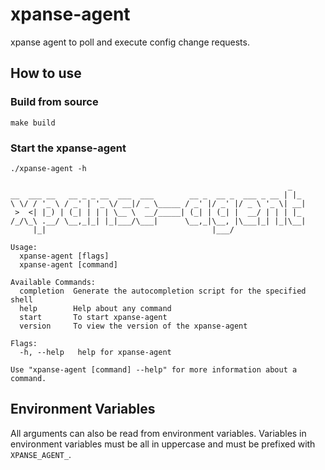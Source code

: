 # xpanse-agent
xpanse agent to poll and execute config change requests.

## How to use

### Build from source

```shell
make build
```

### Start the xpanse-agent

```shell
./xpanse-agent -h

                                                              _
__  ___ __   __ _ _ __  ___  ___        __ _  __ _  ___ _ __ | |_
\ \/ / '_ \ / _' | '_ \/ __|/ _ \_____ / _' |/ _' |/ _ \ '_ \| __|
 >  <| |_) | (_| | | | \__ \  __/_____| (_| | (_| |  __/ | | | |_
/_/\_\ .__/ \__,_|_| |_|___/\___|      \__,_|\__, |\___|_| |_|\__|
     |_|                                     |___/

Usage:
  xpanse-agent [flags]
  xpanse-agent [command]

Available Commands:
  completion  Generate the autocompletion script for the specified shell
  help        Help about any command
  start       To start xpanse-agent
  version     To view the version of the xpanse-agent

Flags:
  -h, --help   help for xpanse-agent

Use "xpanse-agent [command] --help" for more information about a command.
```

## Environment Variables

All arguments can also be read from environment variables. 
Variables in environment variables must be all in uppercase and 
must be prefixed with `XPANSE_AGENT_`.